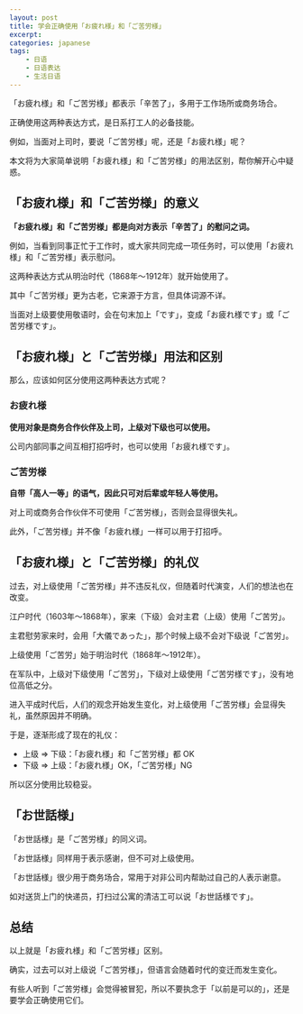 ```yaml
---
layout: post
title: 学会正确使用「お疲れ様」和「ご苦労様」
excerpt: 
categories: japanese
tags:
    - 日语
    - 日语表达
    - 生活日语
---
```


「お疲れ様」和「ご苦労様」都表示「辛苦了」，多用于工作场所或商务场合。

正确使用这两种表达方式，是日系打工人的必备技能。

例如，当面对上司时，要说「ご苦労様」呢，还是「お疲れ様」呢？

本文将为大家简单说明「お疲れ様」和「ご苦労様」的用法区别，帮你解开心中疑惑。

## 「お疲れ様」和「ご苦労様」的意义

**「お疲れ様」和「ご苦労様」都是向对方表示「辛苦了」的慰问之词。**

例如，当看到同事正忙于工作时，或大家共同完成一项任务时，可以使用「お疲れ様」和「ご苦労様」表示慰问。

这两种表达方式从明治时代（1868年～1912年）就开始使用了。

其中「ご苦労様」更为古老，它来源于方言，但具体词源不详。

当面对上级要使用敬语时，会在句末加上「です」，变成「お疲れ様です」或「ご苦労様です」。

## 「お疲れ様」と「ご苦労様」用法和区别

那么，应该如何区分使用这两种表达方式呢？

### お疲れ様

**使用对象是商务合作伙伴及上司，上级对下级也可以使用。**

公司内部同事之间互相打招呼时，也可以使用「お疲れ様です」。

### ご苦労様

**自带「高人一等」的语气，因此只可对后辈或年轻人等使用。**

对上司或商务合作伙伴不可使用「ご苦労様」，否则会显得很失礼。

此外，「ご苦労様」并不像「お疲れ様」一样可以用于打招呼。

## 「お疲れ様」と「ご苦労様」的礼仪

过去，对上级使用「ご苦労様」并不违反礼仪，但随着时代演变，人们的想法也在改变。

江户时代（1603年～1868年），家来（下级）会对主君（上级）使用「ご苦労」。

主君慰劳家来时，会用「大儀であった」，那个时候上级不会对下级说「ご苦労」。

上级使用「ご苦労」始于明治时代（1868年～1912年）。

在军队中，上级对下级使用「ご苦労」，下级对上级使用「ご苦労様です」，没有地位高低之分。

进入平成时代后，人们的观念开始发生变化，对上级使用「ご苦労様」会显得失礼，虽然原因并不明确。

于是，逐渐形成了现在的礼仪：

* 上级 => 下级：「お疲れ様」和「ご苦労様」都 OK
* 下级 => 上级：「お疲れ様」OK，「ご苦労様」NG

所以区分使用比较稳妥。

## 「お世話様」

「お世話様」是「ご苦労様」的同义词。

「お世話様」同样用于表示感谢，但不可对上级使用。

「お世話様」很少用于商务场合，常用于对非公司内帮助过自己的人表示谢意。

如对送货上门的快递员，打扫过公寓的清洁工可以说「お世話様です」。

## 总结

以上就是「お疲れ様」和「ご苦労様」区别。

确实，过去可以对上级说「ご苦労様」，但语言会随着时代的变迁而发生变化。

有些人听到「ご苦労様」会觉得被冒犯，所以不要执念于「以前是可以的」，还是要学会正确使用它们。
